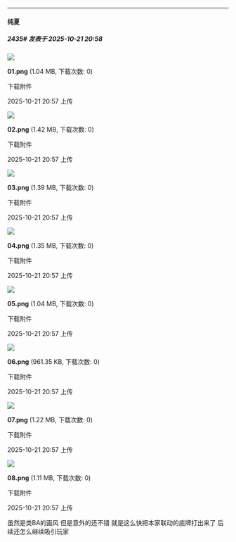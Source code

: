 ﻿
*****

####  纯夏  
##### 2435#       发表于 2025-10-21 20:58

<img src="https://img.stage1st.com/forum/202510/21/205702vq3357ghxgg1u591.png" referrerpolicy="no-referrer">

<strong>01.png</strong> (1.04 MB, 下载次数: 0)

下载附件

2025-10-21 20:57 上传

<img src="https://img.stage1st.com/forum/202510/21/205703byw3hsdw5zy3jbht.png" referrerpolicy="no-referrer">

<strong>02.png</strong> (1.42 MB, 下载次数: 0)

下载附件

2025-10-21 20:57 上传

<img src="https://img.stage1st.com/forum/202510/21/205704eqmrfqsx9vv9bqbi.png" referrerpolicy="no-referrer">

<strong>03.png</strong> (1.39 MB, 下载次数: 0)

下载附件

2025-10-21 20:57 上传

<img src="https://img.stage1st.com/forum/202510/21/205705u9cjm5gdvp529c9d.png" referrerpolicy="no-referrer">

<strong>04.png</strong> (1.35 MB, 下载次数: 0)

下载附件

2025-10-21 20:57 上传

<img src="https://img.stage1st.com/forum/202510/21/205706dtx6lvhi2svv6atv.png" referrerpolicy="no-referrer">

<strong>05.png</strong> (1.04 MB, 下载次数: 0)

下载附件

2025-10-21 20:57 上传

<img src="https://img.stage1st.com/forum/202510/21/205707iv11v3h3pvypt8cy.png" referrerpolicy="no-referrer">

<strong>06.png</strong> (961.35 KB, 下载次数: 0)

下载附件

2025-10-21 20:57 上传

<img src="https://img.stage1st.com/forum/202510/21/205707lo347979z613y179.png" referrerpolicy="no-referrer">

<strong>07.png</strong> (1.22 MB, 下载次数: 0)

下载附件

2025-10-21 20:57 上传

<img src="https://img.stage1st.com/forum/202510/21/205708o4ayaa6ikl1yi6yi.png" referrerpolicy="no-referrer">

<strong>08.png</strong> (1.11 MB, 下载次数: 0)

下载附件

2025-10-21 20:57 上传

虽然是类BA的画风 但是意外的还不错 就是这么快把本家联动的底牌打出来了 后续还怎么继续吸引玩家

